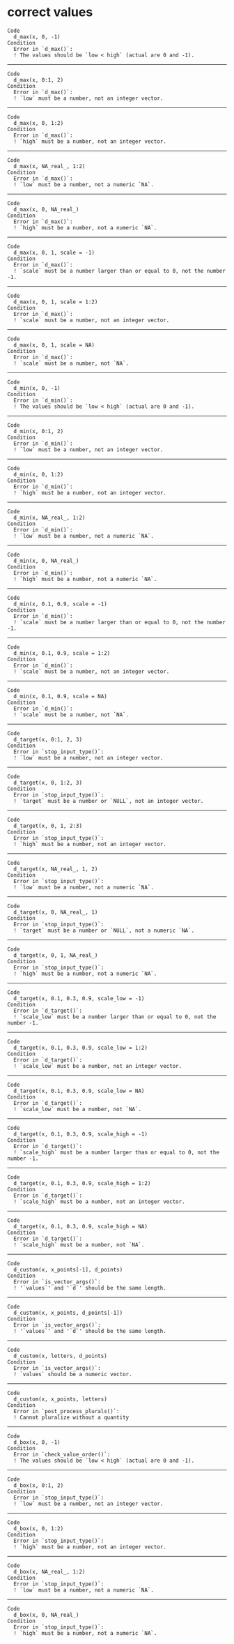 # correct values

    Code
      d_max(x, 0, -1)
    Condition
      Error in `d_max()`:
      ! The values should be `low < high` (actual are 0 and -1).

---

    Code
      d_max(x, 0:1, 2)
    Condition
      Error in `d_max()`:
      ! `low` must be a number, not an integer vector.

---

    Code
      d_max(x, 0, 1:2)
    Condition
      Error in `d_max()`:
      ! `high` must be a number, not an integer vector.

---

    Code
      d_max(x, NA_real_, 1:2)
    Condition
      Error in `d_max()`:
      ! `low` must be a number, not a numeric `NA`.

---

    Code
      d_max(x, 0, NA_real_)
    Condition
      Error in `d_max()`:
      ! `high` must be a number, not a numeric `NA`.

---

    Code
      d_max(x, 0, 1, scale = -1)
    Condition
      Error in `d_max()`:
      ! `scale` must be a number larger than or equal to 0, not the number -1.

---

    Code
      d_max(x, 0, 1, scale = 1:2)
    Condition
      Error in `d_max()`:
      ! `scale` must be a number, not an integer vector.

---

    Code
      d_max(x, 0, 1, scale = NA)
    Condition
      Error in `d_max()`:
      ! `scale` must be a number, not `NA`.

---

    Code
      d_min(x, 0, -1)
    Condition
      Error in `d_min()`:
      ! The values should be `low < high` (actual are 0 and -1).

---

    Code
      d_min(x, 0:1, 2)
    Condition
      Error in `d_min()`:
      ! `low` must be a number, not an integer vector.

---

    Code
      d_min(x, 0, 1:2)
    Condition
      Error in `d_min()`:
      ! `high` must be a number, not an integer vector.

---

    Code
      d_min(x, NA_real_, 1:2)
    Condition
      Error in `d_min()`:
      ! `low` must be a number, not a numeric `NA`.

---

    Code
      d_min(x, 0, NA_real_)
    Condition
      Error in `d_min()`:
      ! `high` must be a number, not a numeric `NA`.

---

    Code
      d_min(x, 0.1, 0.9, scale = -1)
    Condition
      Error in `d_min()`:
      ! `scale` must be a number larger than or equal to 0, not the number -1.

---

    Code
      d_min(x, 0.1, 0.9, scale = 1:2)
    Condition
      Error in `d_min()`:
      ! `scale` must be a number, not an integer vector.

---

    Code
      d_min(x, 0.1, 0.9, scale = NA)
    Condition
      Error in `d_min()`:
      ! `scale` must be a number, not `NA`.

---

    Code
      d_target(x, 0:1, 2, 3)
    Condition
      Error in `stop_input_type()`:
      ! `low` must be a number, not an integer vector.

---

    Code
      d_target(x, 0, 1:2, 3)
    Condition
      Error in `stop_input_type()`:
      ! `target` must be a number or `NULL`, not an integer vector.

---

    Code
      d_target(x, 0, 1, 2:3)
    Condition
      Error in `stop_input_type()`:
      ! `high` must be a number, not an integer vector.

---

    Code
      d_target(x, NA_real_, 1, 2)
    Condition
      Error in `stop_input_type()`:
      ! `low` must be a number, not a numeric `NA`.

---

    Code
      d_target(x, 0, NA_real_, 1)
    Condition
      Error in `stop_input_type()`:
      ! `target` must be a number or `NULL`, not a numeric `NA`.

---

    Code
      d_target(x, 0, 1, NA_real_)
    Condition
      Error in `stop_input_type()`:
      ! `high` must be a number, not a numeric `NA`.

---

    Code
      d_target(x, 0.1, 0.3, 0.9, scale_low = -1)
    Condition
      Error in `d_target()`:
      ! `scale_low` must be a number larger than or equal to 0, not the number -1.

---

    Code
      d_target(x, 0.1, 0.3, 0.9, scale_low = 1:2)
    Condition
      Error in `d_target()`:
      ! `scale_low` must be a number, not an integer vector.

---

    Code
      d_target(x, 0.1, 0.3, 0.9, scale_low = NA)
    Condition
      Error in `d_target()`:
      ! `scale_low` must be a number, not `NA`.

---

    Code
      d_target(x, 0.1, 0.3, 0.9, scale_high = -1)
    Condition
      Error in `d_target()`:
      ! `scale_high` must be a number larger than or equal to 0, not the number -1.

---

    Code
      d_target(x, 0.1, 0.3, 0.9, scale_high = 1:2)
    Condition
      Error in `d_target()`:
      ! `scale_high` must be a number, not an integer vector.

---

    Code
      d_target(x, 0.1, 0.3, 0.9, scale_high = NA)
    Condition
      Error in `d_target()`:
      ! `scale_high` must be a number, not `NA`.

---

    Code
      d_custom(x, x_points[-1], d_points)
    Condition
      Error in `is_vector_args()`:
      ! '`values`' and '`d`' should be the same length.

---

    Code
      d_custom(x, x_points, d_points[-1])
    Condition
      Error in `is_vector_args()`:
      ! '`values`' and '`d`' should be the same length.

---

    Code
      d_custom(x, letters, d_points)
    Condition
      Error in `is_vector_args()`:
      ! `values` should be a numeric vector.

---

    Code
      d_custom(x, x_points, letters)
    Condition
      Error in `post_process_plurals()`:
      ! Cannot pluralize without a quantity

---

    Code
      d_box(x, 0, -1)
    Condition
      Error in `check_value_order()`:
      ! The values should be `low < high` (actual are 0 and -1).

---

    Code
      d_box(x, 0:1, 2)
    Condition
      Error in `stop_input_type()`:
      ! `low` must be a number, not an integer vector.

---

    Code
      d_box(x, 0, 1:2)
    Condition
      Error in `stop_input_type()`:
      ! `high` must be a number, not an integer vector.

---

    Code
      d_box(x, NA_real_, 1:2)
    Condition
      Error in `stop_input_type()`:
      ! `low` must be a number, not a numeric `NA`.

---

    Code
      d_box(x, 0, NA_real_)
    Condition
      Error in `stop_input_type()`:
      ! `high` must be a number, not a numeric `NA`.

